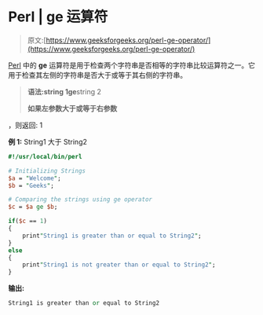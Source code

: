 # Perl | ge 运算符

> 原文:[https://www.geeksforgeeks.org/perl-ge-operator/](https://www.geeksforgeeks.org/perl-ge-operator/)

[Perl](https://www.geeksforgeeks.org/introduction-to-perl/) 中的 **ge** 运算符是用于检查两个字符串是否相等的字符串比较运算符之一。它用于检查其左侧的字符串是否大于或等于其右侧的字符串。

> **语法:**string 1**ge**string 2
> 
> **如果左参数大于或等于右参数**

，则返回: 1

**例 1:** String1 大于 String2

```perl
#!/usr/local/bin/perl

# Initializing Strings
$a = "Welcome";
$b = "Geeks";

# Comparing the strings using ge operator
$c = $a ge $b;

if($c == 1)
{
    print"String1 is greater than or equal to String2";
}
else
{
    print"String1 is not greater than or equal to String2";
}
```

**输出:**

```perl
String1 is greater than or equal to String2

```